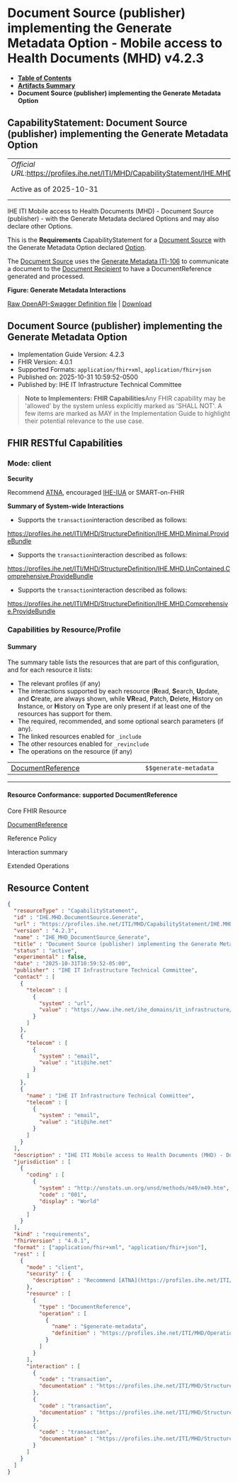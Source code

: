 # Document Source (publisher) implementing the Generate Metadata Option - Mobile access to Health Documents (MHD) v4.2.3

* [**Table of Contents**](toc.md)
* [**Artifacts Summary**](artifacts.md)
* **Document Source (publisher) implementing the Generate Metadata Option**

## CapabilityStatement: Document Source (publisher) implementing the Generate Metadata Option 

| | |
| :--- | :--- |
| *Official URL*:https://profiles.ihe.net/ITI/MHD/CapabilityStatement/IHE.MHD.DocumentSource.Generate | *Version*:4.2.3 |
| Active as of 2025-10-31 | *Computable Name*:IHE_MHD_DocumentSource_Generate |

 
IHE ITI Mobile access to Health Documents (MHD) - Document Source (publisher) - with the Generate Metadata declared Options and may also declare other Options. 

This is the **Requirements** CapabilityStatement for a [Document Source](1331_actors_and_transactions.md#133111-document-source) with the Generate Metadata Option declared [Option](1332_actor_options.md).

The [Document Source](1331_actors_and_transactions.md#133111-document-source) uses the [Generate Metadata ITI-106](ITI-106.md) to communicate a document to the [Document Recipient](1331_actors_and_transactions.md#133113-document-recipient) to have a DocumentReference generated and processed.

**Figure: Generate Metadata Interactions**

 [Raw OpenAPI-Swagger Definition file](IHE.MHD.DocumentSource.Generate.openapi.json) | [Download](IHE.MHD.DocumentSource.Generate.openapi.json) 

## Document Source (publisher) implementing the Generate Metadata Option

* Implementation Guide Version: 4.2.3 
* FHIR Version: 4.0.1 
* Supported Formats: `application/fhir+xml`, `application/fhir+json`
* Published on: 2025-10-31 10:59:52-0500 
* Published by: IHE IT Infrastructure Technical Committee 

> **Note to Implementers: FHIR Capabilities**Any FHIR capability may be 'allowed' by the system unless explicitly marked as 'SHALL NOT'. A few items are marked as MAY in the Implementation Guide to highlight their potential relevance to the use case.

## FHIR RESTful Capabilities

### Mode: client

**Security**

> 

Recommend [ATNA](https://profiles.ihe.net/ITI/TF/Volume1/ch-9.html), encouraged [IHE-IUA](https://profiles.ihe.net/ITI/IUA/index.html) or SMART-on-FHIR


**Summary of System-wide Interactions**

* Supports the `transaction`interaction described as follows:

https://profiles.ihe.net/ITI/MHD/StructureDefinition/IHE.MHD.Minimal.ProvideBundle


* Supports the `transaction`interaction described as follows:

https://profiles.ihe.net/ITI/MHD/StructureDefinition/IHE.MHD.UnContained.Comprehensive.ProvideBundle


* Supports the `transaction`interaction described as follows:

https://profiles.ihe.net/ITI/MHD/StructureDefinition/IHE.MHD.Comprehensive.ProvideBundle


### Capabilities by Resource/Profile

#### Summary

The summary table lists the resources that are part of this configuration, and for each resource it lists:

* The relevant profiles (if any)
* The interactions supported by each resource (**R**ead, **S**earch, **U**pdate, and **C**reate, are always shown, while **VR**ead, **P**atch, **D**elete, **H**istory on **I**nstance, or **H**istory on **T**ype are only present if at least one of the resources has support for them.
* The required, recommended, and some optional search parameters (if any).
* The linked resources enabled for `_include`
* The other resources enabled for `_revinclude`
* The operations on the resource (if any)

| | | | | | | | | | |
| :--- | :--- | :--- | :--- | :--- | :--- | :--- | :--- | :--- | :--- |
| [DocumentReference](#DocumentReference1-1) |   |  |  |  |  |  |  |  | `$$generate-metadata` |

-------

#### Resource Conformance: supported DocumentReference

Core FHIR Resource

[DocumentReference](http://hl7.org/fhir/R4/documentreference.html)

Reference Policy

Interaction summary

Extended Operations




## Resource Content

```json
{
  "resourceType" : "CapabilityStatement",
  "id" : "IHE.MHD.DocumentSource.Generate",
  "url" : "https://profiles.ihe.net/ITI/MHD/CapabilityStatement/IHE.MHD.DocumentSource.Generate",
  "version" : "4.2.3",
  "name" : "IHE_MHD_DocumentSource_Generate",
  "title" : "Document Source (publisher) implementing the Generate Metadata Option",
  "status" : "active",
  "experimental" : false,
  "date" : "2025-10-31T10:59:52-05:00",
  "publisher" : "IHE IT Infrastructure Technical Committee",
  "contact" : [
    {
      "telecom" : [
        {
          "system" : "url",
          "value" : "https://www.ihe.net/ihe_domains/it_infrastructure/"
        }
      ]
    },
    {
      "telecom" : [
        {
          "system" : "email",
          "value" : "iti@ihe.net"
        }
      ]
    },
    {
      "name" : "IHE IT Infrastructure Technical Committee",
      "telecom" : [
        {
          "system" : "email",
          "value" : "iti@ihe.net"
        }
      ]
    }
  ],
  "description" : "IHE ITI Mobile access to Health Documents (MHD) - Document Source (publisher) - with the Generate Metadata declared Options and may also declare other Options.",
  "jurisdiction" : [
    {
      "coding" : [
        {
          "system" : "http://unstats.un.org/unsd/methods/m49/m49.htm",
          "code" : "001",
          "display" : "World"
        }
      ]
    }
  ],
  "kind" : "requirements",
  "fhirVersion" : "4.0.1",
  "format" : ["application/fhir+xml", "application/fhir+json"],
  "rest" : [
    {
      "mode" : "client",
      "security" : {
        "description" : "Recommend [ATNA](https://profiles.ihe.net/ITI/TF/Volume1/ch-9.html), encouraged [IHE-IUA](https://profiles.ihe.net/ITI/IUA/index.html) or SMART-on-FHIR"
      },
      "resource" : [
        {
          "type" : "DocumentReference",
          "operation" : [
            {
              "name" : "$generate-metadata",
              "definition" : "https://profiles.ihe.net/ITI/MHD/OperationDefinition/generate-metadata"
            }
          ]
        }
      ],
      "interaction" : [
        {
          "code" : "transaction",
          "documentation" : "https://profiles.ihe.net/ITI/MHD/StructureDefinition/IHE.MHD.Minimal.ProvideBundle"
        },
        {
          "code" : "transaction",
          "documentation" : "https://profiles.ihe.net/ITI/MHD/StructureDefinition/IHE.MHD.UnContained.Comprehensive.ProvideBundle"
        },
        {
          "code" : "transaction",
          "documentation" : "https://profiles.ihe.net/ITI/MHD/StructureDefinition/IHE.MHD.Comprehensive.ProvideBundle"
        }
      ]
    }
  ]
}

```

